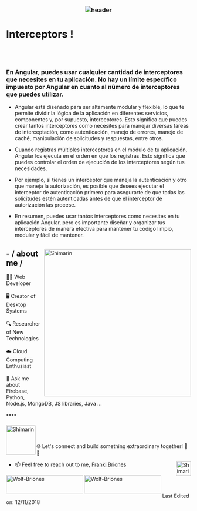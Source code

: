 <h3 align="center">
  
  ![header](https://miro.medium.com/v2/resize:fit:1200/1*NHF0GkAHrHb5mzNFPQ_01g.gif) 
  
 # Interceptors !

</h3> 
<br></br>

### En Angular, puedes usar cualquier cantidad de interceptores que necesites en tu aplicación. No hay un límite específico impuesto por Angular en cuanto al número de interceptores que puedes utilizar.
- Angular está diseñado para ser altamente modular y flexible, lo que te permite dividir la lógica de la aplicación en diferentes servicios, componentes y, por supuesto, interceptores. Esto significa que puedes crear tantos interceptores como necesites para manejar diversas tareas de interceptación, como autenticación, manejo de errores, manejo de caché, manipulación de solicitudes y respuestas, entre otros.

- Cuando registras múltiples interceptores en el módulo de tu aplicación, Angular los ejecuta en el orden en que los registras. Esto significa que puedes controlar el orden de ejecución de los interceptores según tus necesidades.

- Por ejemplo, si tienes un interceptor que maneja la autenticación y otro que maneja la autorización, es posible que desees ejecutar el interceptor de autenticación primero para asegurarte de que todas las solicitudes estén autenticadas antes de que el interceptor de autorización las procese.
  
- En resumen, puedes usar tantos interceptores como necesites en tu aplicación Angular, pero es importante diseñar y organizar tus interceptores de manera efectiva para mantener tu código limpio, modular y fácil de mantener.

<div>

<img align="right" width="400" alt="Shimarin" src="https://firebasestorage.googleapis.com/v0/b/franki-briones.appspot.com/o/dev%20metod.gif?alt=media&token=a3c328cf-ad9b-49f5-a45d-bb84b79f4fbe"/>

<h2> - / about me /</h2>
👨‍💻 Web Developer
<br></br>
🖥️ Creator of Desktop Systems
<br></br>
🔍 Researcher of New Technologies
<br></br>
☁️ Cloud Computing Enthusiast
<br></br>
💬 Ask me about Firebase, Python, Node.js, MongoDB, JS libraries, Java ...
<br></br>****
<br></br>

<img align="left" width="80" alt="Shimarin" src="https://firebasestorage.googleapis.com/v0/b/franki-briones.appspot.com/o/cubo%20code.gif?alt=media&token=dc699558-7eb1-4c61-9e27-daa45f53464f"/>
 
<br></br>
🌐 Let's connect and build something extraordinary together! 🚀✨

<img align="right" width="40" alt="Shimarin" src="https://us.123rf.com/450wm/sommersby/sommersby1908/sommersby190800173/130588066-usuario-con-corbata-trabajando-en-computadora-port%C3%A1til-ilustraci%C3%B3n-del-concepto-de-persona-con.jpg?ver=6"/>

- 📫 Feel free to reach out to me, 
<a href="https://franki-briones.web.app/">Franki Briones</a>
  </div>
  </div>
 
<p><a href="https://www.buymeacoffee.com/Wolf-Briones"> <img align="left" src="https://cdn.buymeacoffee.com/buttons/v2/default-yellow.png" height="50" width="210" alt="Wolf-Briones" /></a><a href="https://ko-fi.com/Wolf-Briones"> <img align="left" src="https://cdn.ko-fi.com/cdn/kofi3.png?v=3" height="50" width="210" alt="Wolf-Briones" /></a></p><br><br>

Last Edited on: 12/11/2018
